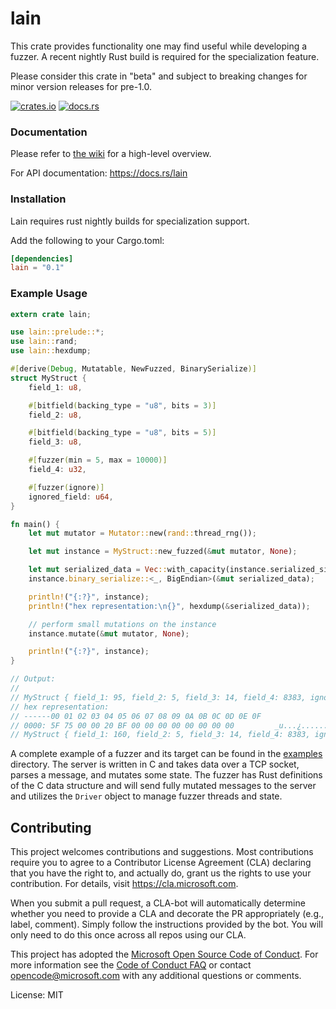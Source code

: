 # lain

This crate provides functionality one may find useful while developing a fuzzer. A recent
nightly Rust build is required for the specialization feature.

Please consider this crate in "beta" and subject to breaking changes for minor version releases for pre-1.0.

[![crates.io](https://img.shields.io/crates/v/lain.svg)](https://crates.io/crates/lain)
[![docs.rs](https://docs.rs/lain/badge.svg)](https://docs.rs/lain)

### Documentation

Please refer to [the wiki](https://github.com/microsoft/lain/wiki) for a high-level overview.

For API documentation: https://docs.rs/lain

### Installation

Lain requires rust nightly builds for specialization support.

Add the following to your Cargo.toml:

```toml
[dependencies]
lain = "0.1"
```

### Example Usage

```rust
extern crate lain;

use lain::prelude::*;
use lain::rand;
use lain::hexdump;

#[derive(Debug, Mutatable, NewFuzzed, BinarySerialize)]
struct MyStruct {
    field_1: u8,

    #[bitfield(backing_type = "u8", bits = 3)]
    field_2: u8,

    #[bitfield(backing_type = "u8", bits = 5)]
    field_3: u8,

    #[fuzzer(min = 5, max = 10000)]
    field_4: u32,

    #[fuzzer(ignore)]
    ignored_field: u64,
}

fn main() {
    let mut mutator = Mutator::new(rand::thread_rng());

    let mut instance = MyStruct::new_fuzzed(&mut mutator, None);

    let mut serialized_data = Vec::with_capacity(instance.serialized_size());
    instance.binary_serialize::<_, BigEndian>(&mut serialized_data);

    println!("{:?}", instance);
    println!("hex representation:\n{}", hexdump(&serialized_data));

    // perform small mutations on the instance
    instance.mutate(&mut mutator, None);

    println!("{:?}", instance);
}

// Output:
//
// MyStruct { field_1: 95, field_2: 5, field_3: 14, field_4: 8383, ignored_field: 0 }
// hex representation:
// ------00 01 02 03 04 05 06 07 08 09 0A 0B 0C 0D 0E 0F
// 0000: 5F 75 00 00 20 BF 00 00 00 00 00 00 00 00         _u...¿........
// MyStruct { field_1: 160, field_2: 5, field_3: 14, field_4: 8383, ignored_field: 0 }
```

A complete example of a fuzzer and its target can be found in the [examples](examples/)
directory. The server is written in C and takes data over a TCP socket, parses a message, and
mutates some state. The fuzzer has Rust definitions of the C data structure and will send fully
mutated messages to the server and utilizes the `Driver` object to manage fuzzer threads and
state.

## Contributing

This project welcomes contributions and suggestions.  Most contributions require you to agree to
a Contributor License Agreement (CLA) declaring that you have the right to, and actually do,
grant us the rights to use your contribution. For details, visit https://cla.microsoft.com.

When you submit a pull request, a CLA-bot will automatically determine whether you need to
provide a CLA and decorate the PR appropriately (e.g., label, comment). Simply follow the
instructions provided by the bot. You will only need to do this once across all repos using our
CLA.

This project has adopted the [Microsoft Open Source Code of
Conduct](https://opensource.microsoft.com/codeofconduct/). For more information see the [Code of
Conduct FAQ](https://opensource.microsoft.com/codeofconduct/faq/) or contact
[opencode@microsoft.com](mailto:opencode@microsoft.com) with any additional questions or
comments.

License: MIT
